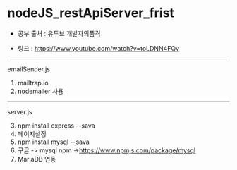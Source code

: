 # nodeJS_restApiServer_frist


- 공부 출처 : 유투브 개발자의품격

- 링크 : https://www.youtube.com/watch?v=toLDNN4FQv
---
emailSender.js

1. mailtrap.io 
2. nodemailer 사용 

---
server.js

3. npm install express --sava
4. 페이지설정
5. npm install mysql --sava
6. 구글 -> mysql npm ->https://www.npmjs.com/package/mysql
7. MariaDB 연동
 
